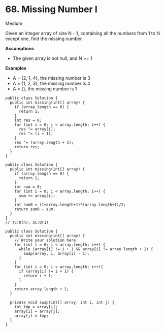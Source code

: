 # 68. Missing Number I

Medium

Given an integer array of size N - 1, containing all the numbers from 1 to N except one, find the missing number.

**Assumptions**

* The given array is not null, and N &gt;= 1

**Examples**

* A = {2, 1, 4}, the missing number is 3
* A = {1, 2, 3}, the missing number is 4
* A = {}, the missing number is 1

```text
public class Solution {
  public int missing(int[] array) {
    if (array.length == 0) {
      return 1;
    }
    int res = 0;
    for (int i = 0; i < array.length; i++) {
      res ^= array[i];
      res ^= (i + 1);
    }
    res ^= (array.length + 1);
    return res;
  }
}

```

```text
public class Solution {
  public int missing(int[] array) {
    if (array.length == 0) {
      return 1;
    }
    int sum = 0;
    for (int i = 0; i < array.length; i++) {
      sum += array[i];
    }
    int sum0 = (1+array.length+1)*(array.length+1)/2;
    return sum0 - sum;
  }
}
// TC:O(n); SC:O(1)
```

```text
public class Solution {
  public int missing(int[] array) {
    // Write your solution here
    for (int i = 0; i < array.length; i++) {
      while (array[i] != i + 1 && array[i] != array.length + 1) {
        swap(array, i, array[i] - 1);
      }
    }
    for (int i = 0; i < array.length; i++){
      if (array[i] != i + 1) {
        return i + 1;
      }
    }
    return array.length + 1;
  }

  private void swap(int[] array, int i, int j) {
    int tmp = array[i];
    array[i] = array[j];
    array[j] = tmp;
  }
}

```

